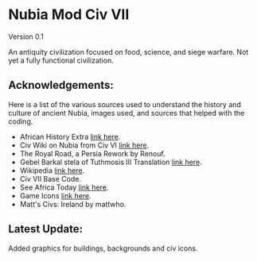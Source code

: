 # Nubia Mod Civ VII

Version 0.1

An antiquity civilization focused on food, science, and siege warfare. Not yet a fully functional civilization.

## Acknowledgements:

Here is a list of the various sources used to understand the history and culture of ancient Nubia, images used, and sources that helped with the coding.

 - African History Extra [link here](https://www.africanhistoryextra.com/p/the-ancient-city-of-meroe-the-capital).
 - Civ Wiki on Nubia from Civ VI [link here](https://civilization.fandom.com/wiki/Nubian_(Civ6)).
 - The Royal Road, a Persia Rework by Renouf.
 - Gebel Barkal stela of Tuthmosis III Translation [link here](https://mjn.host.cs.st-andrews.ac.uk/egyptian/texts/corpus/pdf/GebelBarkalTuthmosisIII.pdf).
 - Wikipedia [link here](https://en.wikipedia.org/wiki/Kingdom_of_Kush).
 - Civ VII Base Code.
 - See Africa Today [link here](https://seeafricatoday.com/destinations/northern-africa/the-history-of-the-kingdom-of-kush/).
 - Game Icons [link here](https://game-icons.net/1x1/delapouite/siege-tower.html#download).
 - Matt's Civs: Ireland by mattwho.

## Latest Update:

Added graphics for buildings, backgrounds and civ icons.